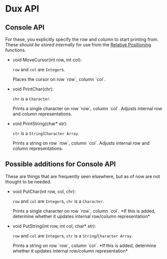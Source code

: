 # Dux API #

## Console API ##

For these, you explicitly specify the row and column to start printing from.
These *should be stored internally* for use from the [Relative Positioning](#relative_positioning) functions.

* <p><span class="type">void</span> <span class="name">MoveCursor</span>(<span class="type">int</span> <span class="arg">row</span>, <span class="ret">int</span> <span class="arg">col</span>):</p>
  <p class="types_overview"><code>row</code> and <code>col</code> are <code>Integer</code>s.</p>
  Places the cursor on row `row`, column `col`.

* <p><span class="type">void</span> <span class="name">PrintChar</span>(<span class="arg">chr</span>):</p>
  <p class="types_overview"><code>chr</code> is a <code>Character</code>.</p>
  Prints a single character on row `row`, column `col`.
  Adjusts internal row and column representations.

* <p><span class="type">void</span> <span class="name">PrintString</span>(<span class="type">char*</span> <span class="arg">str</span>):</p>
  <p class="types_overview"><code>str</code> is a <code>String</code>/<code>Character Array</code>.</p>
  Prints a string on row `row`, column `col`.
  Adjusts internal row and column representations.

## Possible additions for Console API ##

These are things that are frequently seen elsewhere, but as of now are not thought to be needed.

* <p><span class="type">void</span> <span class="name">PutChar</span>(<span class="type">int</span> <span class="arg">row</span>, <span class="arg">col</span>, <span class="arg">chr</span>):</p>
  <p class="types_overview"><code>row</code> and <code>col</code> are <code>Integer</code>s, <code>chr</code> is a <code>Character</code>.</p>
  Prints a single character on row `row`, column `col`.
  *If this is added, determine whether it updates internal row/column representation*

* <p><span class="type">void</span> <span class="name">PutString</span>(<span class="type">int</span> <span class="arg">row</span>, <span class="type">int</span> <span class="arg">col</span>, <span class="type">char*</span> <span class="arg">str</span>):</p>
  <p class="types_overview"><code>row</code> and <code>col</code> are <code>Integer</code>s, <code>str</code> is a <code>String</code>/<code>Character Array</code>.</p>
  Prints a string on row `row`, column `col`.
  *If this is added, determine whether it updates internal row/column representation*


